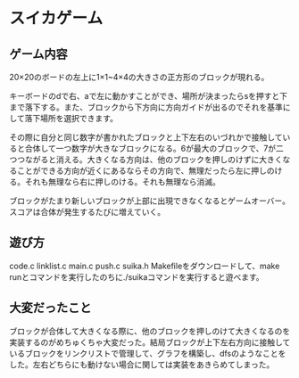 # スイカゲーム

## ゲーム内容
20×20のボードの左上に1×1~4×4の大きさの正方形のブロックが現れる。

キーボードのdで右、aで左に動かすことができ、場所が決まったらsを押すと下まで落下する。また、ブロックから下方向に方向ガイドが出るのでそれを基準にして落下場所を選択できます。

その際に自分と同じ数字が書かれたブロックと上下左右のいづれかで接触していると合体して一つ数字が大きなブロックになる。6が最大のブロックで、7が二つつながると消える。大きくなる方向は、他のブロックを押しのけずに大きくなることができる方向が近くにあるならその方向で、無理だったら左に押しのける。それも無理なら右に押しのける。それも無理なら消滅。

ブロックがたまり新しいブロックが上部に出現できなくなるとゲームオーバー。スコアは合体が発生するたびに増えていく。

##  遊び方
code.c linklist.c main.c push.c suika.h Makefileをダウンロードして、make runとコマンドを実行したのちに./suikaコマンドを実行すると遊べます。

## 大変だったこと
ブロックが合体して大きくなる際に、他のブロックを押しのけて大きくなるのを実装するのがめちゅくちゃ大変だった。結局ブロックが上下左右方向に接触しているブロックをリンクリストで管理して、グラフを構築し、dfsのようなことをした。左右どちらにも動けない場合に関しては実装をあきらめてしまった。